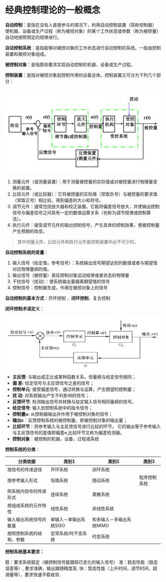 # 经典控制理论的一般概念


**自动控制**：是指在没有人直接参与的情况下，利用自动控制装置（简称控制器） 使机器、设备或生产过程（称为被控对象）的某个工作状态或参数（称为被控量）自动地按照预定的规律进行。

**自动控制系统**：是指能够对被控对象的工作状态进行自动控制的系统。一般由控制装置和被控对象组成。

**被控制对象**：是指那些要求实现自动控制的机器、设备或生产过程。

**控制装置**：是指对被控对象起控制作用的设备总体。控制装置又可分为下列几个部分：

![](attachments/Pasted%20image%2020240615231909.png)

1. 测量元件（或测量装置）：用于测量被控量的实际值或对被控量进行物理量变换的装置。
2. 比较元件（或比较器）：它将被控量的实际值（常取负号）与被控量的要求值（常取正号）相比较，得到偏差的大小和符号。
3. 调节元件：通常包括放大器和校正装置。它能将偏差信号放大，并使输出控制信号与偏差信号之间具有一定的数值运算关系（也称为调节规律或控制算法）。
4. 执行元件：接受调节元件的输出控制信号，产生具体的控制效果，使被控制量产生预期的改变。

> 其中测量元件、比较元件和执行元件是控制装置中必不可少的。

**自动控制系统的变量**：

1. 输入信号（给定值，参考信号）：系统输出信号期望达到的数值或者与期望值对应物理量纲的值。
2. 输出信号（被控量）表征控制对象运动规律或者状态的物理量
3. 干扰信号（扰动）：使系统输出量偏离期望值的信号
4. 控制信号：控制器生成，作用在被控对象上的信号

**自动控制的基本方式**：开环控制 、**闭环控制**、复合控制

**闭环控制术语定义**：

![](attachments/Pasted%20image%2020240615232142.png)

- **主反馈**: 与输出成正比或某种函数关系，但量纲与给定信号相同；
- **偏 差:** 给定信号与主反馈信号之差的信号；
- **控制单元**: 接受偏差信号，通过转换与运算，产生期望的控制量；
- **扰 动**: 对系统输出产生不利影响的信号；
- **反馈环节**: 检测输出信号并转换与给定输入信号相同量纲的信号。
- **给定信号**: 输入到控制系统中的指令信号；
- **控制量u**: 从控制器输出并作用于被控制对象的信号；
- **输出c**：反馈控制系统的被控制量，即被控制对象的输出量；
- **比较环节**：将参考输入与主反馈信号进行比较的环节， 它的输出等于参考输入与主反馈信号的差值即偏差e,比较环节又称为偏差检测器。
- **控制对象**：被控制的机器，设备，过程或系统

**控制系统的分类**：


| 分类依据         | 类别1           | 类别2                | 类别3    |
| ------------ | ------------- | ------------------ | ------ |
| 按信号的传递途径     | 开环系统          | 闭环系统               |        |
| 按参考输入形式      | 恒值系统          | 随动系统               | 程序控制系统 |
| 照系统内信号的传递形式  | 连续系统          | 离散系统               |        |
| 按组成系统的元件特性   | 线性系统          | 非线性系统              |        |
| 输入输出系统信号的数量  | 单输入－单输出系统SISO | 和多输入－多输出系统MIMO<br> |        |
| 按照控制系统的结构、参数 | 定常系统/时不变系统    | 时变系统               |        |

**控制系统基本要求：**

稳：要求系统稳定（被控制信号能跟踪已变化的输入信号）
准：稳态性能（稳态误差等）, 要求准确，输出跟随精度高.
快：暂态性能（上升时间，调节时间，超调量等），要求快速平稳收敛.

